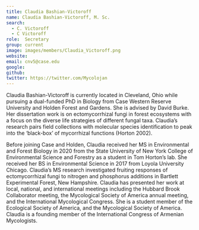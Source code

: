 ```yaml
---
title: Claudia Bashian-Victoroff
name: Claudia Bashian-Victoroff, M. Sc.
search:
  - C. Victoroff
  - C Victoroff
role:  Secretary
group: current
image: images/members/Claudia_Victoroff.png
website: 
email: cnv5@case.edu
google: 
github: 
twitter: https://twitter.com/Mycolojan
---
```


Claudia Bashian-Victoroff is currently located in Cleveland, Ohio while pursuing a dual-funded PhD in Biology from Case Western Reserve University and Holden Forest and Gardens. She is advised by David Burke. Her dissertation work is on ectomycorrhizal fungi in forest ecosystems with a focus on the diverse life strategies of different fungal taxa. Claudia’s research pairs field collections with molecular species identification to peak into the ‘black-box’ of mycorrhizal functions (Horton 2002). 

Before joining Case and Holden, Claudia received her MS in Environmental and Forest Biology in 2020 from the State University of New York College of Environmental Science and Forestry as a student in Tom Horton’s lab. She received her BS in Environmental Science in 2017 from Loyola University Chicago. Claudia’s MS research investigated fruiting responses of ectomycorrhizal fungi to nitrogen and phosphorus additions in Bartlett Experimental Forest, New Hampshire. 
Claudia has presented her work at local, national, and international meetings including the Hubbard Brook Collaborator meeting, the Mycological Society of America annual meeting, and the International Mycological Congress. She is a student member of the Ecological Society of America, and the Mycological Society of America. Claudia is a founding member of the International Congress of Armenian Mycologists. 
